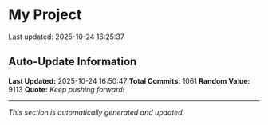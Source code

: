 # My Project


Last updated: 2025-10-24 16:25:37












































































































































































































































































































































































































































































































































































































































































































































































































































































































































































































































































































































































































































































































































































































































































































## Auto-Update Information

**Last Updated:** 2025-10-24 16:50:47
**Total Commits:** 1061
**Random Value:** 9113
**Quote:** _Keep pushing forward!_

---
_This section is automatically generated and updated._